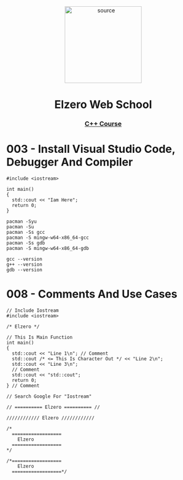 <div align="center">
<img src="https://elzero.org/wp-content/themes/elzero/imgs/logo.png" alt='source' width="200"/>

# Elzero Web School

### [C++ Course](https://www.youtube.com/playlist?list=PLDoPjvoNmBAwy-rS6WKudwVeb_x63EzgS)

</div>

# 003 - Install Visual Studio Code, Debugger And Compiler

```
#include <iostream>

int main()
{
  std::cout << "Iam Here";
  return 0;
}
```

```
pacman -Syu
pacman -Su
pacman -Ss gcc
pacman -S mingw-w64-x86_64-gcc
pacman -Ss gdb
pacman -S mingw-w64-x86_64-gdb

gcc --version
g++ --version
gdb --version

```

# 008 - Comments And Use Cases

```
// Include Iostream
#include <iostream>

/* Elzero */

// This Is Main Function
int main()
{
  std::cout << "Line 1\n"; // Comment
  std::cout /* <= This Is Character Out */ << "Line 2\n";
  std::cout << "Line 3\n";
  // Comment
  std::cout << "std::cout";
  return 0;
} // Comment

// Search Google For "Iostream"

// ========== Elzero ========== //

//////////// Elzero ////////////

/*
  ==================
    Elzero
  ==================
*/

/*==================
    Elzero
  ==================*/
```
